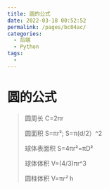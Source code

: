 ```yaml
---
title: 圆的公式
date: 2022-03-18 00:52:52
permalink: /pages/bc04ac/
categories:
  - 后端
  - Python
tags:
  - 
---
```

# 圆的公式

> 圆周长 C=2πr
>
> 圆面积  S=πr²; S=π(d/2）^2
>
> 球体表面积 S=4πr²=πD²
>
> 球体体积	V=(4/3)πr^3 
>
> 圆柱体积   V=π*r²* h
>



